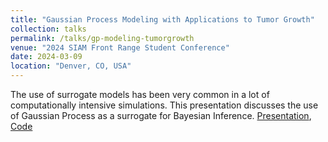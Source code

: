 ```yaml
---
title: "Gaussian Process Modeling with Applications to Tumor Growth"
collection: talks
permalink: /talks/gp-modeling-tumorgrowth
venue: "2024 SIAM Front Range Student Conference"
date: 2024-03-09
location: "Denver, CO, USA"
---
```


The use of surrogate models has been very common in a lot of computationally intensive simulations. This presentation discusses the use of Gaussian Process as a surrogate for Bayesian Inference. [Presentation](https://drive.google.com/file/d/1enviJITu3Jy9gCgngkj_SE6NoSb3TNpC/view?usp=drive_link), [Code](https://colab.research.google.com/drive/13c164P5ZIp8ElkgTyYTgV_LQus8ftbIF#scrollTo=1g5TRjIfPM52)
